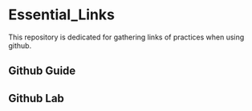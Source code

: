 # Essential_Links
This repository is dedicated for gathering links of practices when using github.

## Github Guide

## Github Lab
